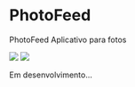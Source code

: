 # PhotoFeed
PhotoFeed Aplicativo para fotos

<img src="https://user-images.githubusercontent.com/79378229/186537359-c6b57d99-ddcb-48df-913c-9c67434a704e.png" height=“500”> <img src="https://user-images.githubusercontent.com/79378229/186537443-5585090f-8aab-4e46-bd99-9d75f05fd611.png" height=“500”>

Em desenvolvimento...

